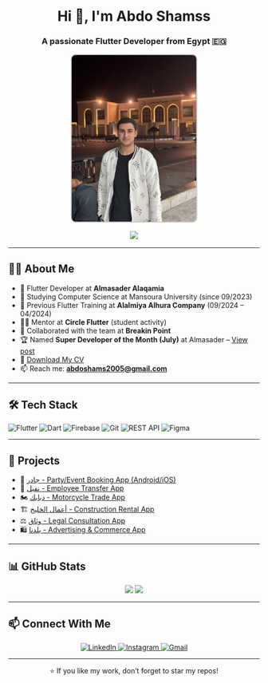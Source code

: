
<h1 align="center">Hi 👋, I'm Abdo Shamss</h1>
<h3 align="center">A passionate Flutter Developer from Egypt 🇪🇬</h3>

<p align="center">
  <img src="abdo_shamss_photo.jpeg" alt="Abdo Shamss" width="250" style="border-radius: 10px; border: 2px solid #ccc;" />
</p>

<p align="center">
  <img src="https://readme-typing-svg.herokuapp.com?color=36BCF7&lines=Mobile+App+Developer;Flutter+%26+Dart+Expert;Clean+Code+Lover;Team+Contributor;Always+Learning+🚀" />
</p>

---

## 🧑‍💻 About Me

- 🔭 Flutter Developer at **Almasader Alaqamia**
- 🌱 Studying Computer Science at Mansoura University (since 09/2023)
- 💼 Previous Flutter Training at **Alalmiya Alhura Company** (09/2024 – 04/2024)
- 🧑‍🏫 Mentor at **Circle Flutter** (student activity)
- 👥 Collaborated with the team at **Breakin Point**
- 🏆 Named **Super Developer of the Month (July)** at Almasader – [View post](https://www.linkedin.com/posts/almasader4it_superdeveloperofthemonth-almasaderalraqmiateam-activity-7357708060645015552-23B2?utm_source=share&utm_medium=member_desktop&rcm=ACoAADxVDjEBmpxmKFqTAirT05YcBlLekIFgk84)
- 📄 [Download My CV](https://drive.google.com/file/d/172wOLVrzPRR0J4Qhi-0LB8VU5r7P3VHA/view?usp=sharing)
- 📫 Reach me: **abdoshams2005@gmail.com**

---

## 🛠️ Tech Stack

![Flutter](https://img.shields.io/badge/Flutter-02569B?style=for-the-badge&logo=flutter&logoColor=white)
![Dart](https://img.shields.io/badge/Dart-0175C2?style=for-the-badge&logo=dart&logoColor=white)
![Firebase](https://img.shields.io/badge/Firebase-FFCA28?style=for-the-badge&logo=firebase&logoColor=black)
![Git](https://img.shields.io/badge/Git-F05032?style=for-the-badge&logo=git&logoColor=white)
![REST API](https://img.shields.io/badge/REST-API-FF6F00?style=for-the-badge)
![Figma](https://img.shields.io/badge/Figma-F24E1E?style=for-the-badge&logo=figma&logoColor=white)

---

## 📱 Projects

- 🎉 [جادر - Party/Event Booking App (Android/iOS)](https://play.google.com/store/apps/details?id=com.masader.jader.jader)
- 🚚 [نقیل - Employee Transfer App](https://play.google.com/store/apps/details?id=com.masader.naqel.naqel)
- 🏍 [دبابك - Motorcycle Trade App](https://play.google.com/store/apps/details?id=com.masader.dbabk)
- 🏗 [أعمال الخليج - Construction Rental App](https://play.google.com/store/apps/details?id=com.masader.gulfBussiness)
- ⚖ [وثاق - Legal Consultation App](https://play.google.com/store/apps/details?id=com.masader.weissak)
- 🛍 [بلدنا - Advertising & Commerce App](https://play.google.com/store/apps/details?id=com.masader.baladna)

---

## 📊 GitHub Stats

<p align="center">
  <img src="https://github-readme-stats.vercel.app/api?username=abdoshamss&show_icons=true&theme=tokyonight" height="165">
  <img src="https://github-readme-stats.vercel.app/api/top-langs/?username=abdoshamss&layout=compact&theme=tokyonight" height="165">
</p>

---

## 📫 Connect With Me

<p align="center">
  <a href="https://www.linkedin.com/in/abdo-shamss-041ba0242/" target="_blank">
    <img alt="LinkedIn" src="https://img.shields.io/badge/LinkedIn-Abdo%20Shamss-blue?style=for-the-badge&logo=linkedin">
  </a>
  <a href="https://www.instagram.com/abdoshamss" target="_blank">
    <img alt="Instagram" src="https://img.shields.io/badge/Instagram-abdoshamss-E1306C?style=for-the-badge&logo=instagram&logoColor=white">
  </a>
  <a href="mailto:abdoshams2005@gmail.com">
    <img alt="Gmail" src="https://img.shields.io/badge/Email-abdoshams2005@gmail.com-D14836?style=for-the-badge&logo=gmail&logoColor=white">
  </a>
</p>

---

<p align="center">⭐️ If you like my work, don’t forget to star my repos!</p>
